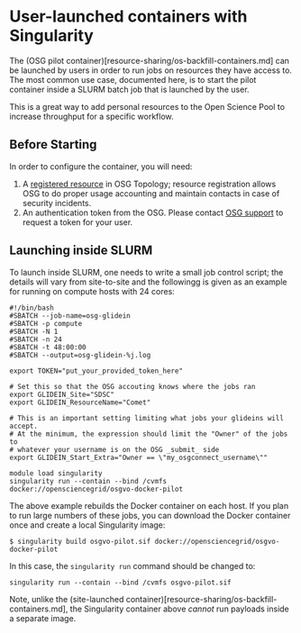 User-launched containers with Singularity
=========================================

The (OSG pilot container)[resource-sharing/os-backfill-containers.md] can be launched by users in order to run jobs on
resources they have access to.
The most common use case, documented here, is to start the pilot container inside a SLURM batch job that is launched by
the user.

This is a great way to add personal resources to the Open Science Pool to increase throughput for a specific workflow.

Before Starting
---------------

In order to configure the container, you will need:

1. A [registered resource](common/registration.md) in OSG Topology;
   resource registration allows OSG to do proper usage accounting and maintain contacts in case of security incidents.
2. An authentication token from the OSG.
   Please contact [OSG support](mailto:support@opensciencegrid.org) to request a token for your user.

Launching inside SLURM
----------------------

To launch inside SLURM, one needs to write a small job control script; the details will vary from site-to-site and the
followingg is given as an example for running on compute hosts with 24 cores:

```
#!/bin/bash
#SBATCH --job-name=osg-glidein
#SBATCH -p compute
#SBATCH -N 1
#SBATCH -n 24
#SBATCH -t 48:00:00
#SBATCH --output=osg-glidein-%j.log

export TOKEN="put_your_provided_token_here"

# Set this so that the OSG accouting knows where the jobs ran
export GLIDEIN_Site="SDSC"
export GLIDEIN_ResourceName="Comet"

# This is an important setting limiting what jobs your glideins will accept.
# At the minimum, the expression should limit the "Owner" of the jobs to
# whatever your username is on the OSG _submit_ side
export GLIDEIN_Start_Extra="Owner == \"my_osgconnect_username\""

module load singularity
singularity run --contain --bind /cvmfs docker://opensciencegrid/osgvo-docker-pilot

```

The above example rebuilds the Docker container on each host.
If you plan to run large numbers of these jobs, you can download the Docker container once and create a local
Singularity image:

```
$ singularity build osgvo-pilot.sif docker://opensciencegrid/osgvo-docker-pilot
```

In this case, the `singularity run` command should be changed to:

```
singularity run --contain --bind /cvmfs osgvo-pilot.sif
```

Note, unlike the (site-launched container)[resource-sharing/os-backfill-containers.md], the Singularity container above
_cannot_ run payloads inside a separate image.
